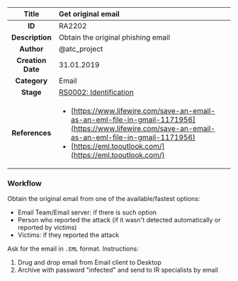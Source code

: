 | Title                       |  Get original email         |
|:---------------------------:|:--------------------|
| **ID**                      | RA2202            |
| **Description**             | Obtain the original phishing email   |
| **Author**                  | @atc_project        |
| **Creation Date**           | 31.01.2019 |
| **Category**                | Email      |
| **Stage**                   |[RS0002: Identification](../Response_Stages/RS0002.md)| 
| **References** |<ul><li>[https://www.lifewire.com/save-an-email-as-an-eml-file-in-gmail-1171956](https://www.lifewire.com/save-an-email-as-an-eml-file-in-gmail-1171956)</li><li>[https://eml.tooutlook.com/](https://eml.tooutlook.com/)</li></ul>|

### Workflow

Obtain the original email from one of the available/fastest options:  

- Email Team/Email server: if there is such option  
- Person who reported the attack (if it wasn't detected automatically or reported by victims)  
- Victims: if they reported the attack  

Ask for the email in `.EML` format. Instructions:  

  1. Drug and drop email from Email client to Desktop  
  2. Archive with password "infected" and send to IR specialists by email  
